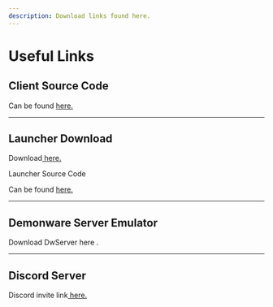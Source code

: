 ```yaml
---
description: Download links found here.
---
```


# Useful Links

## Client Source Code

Can be found [here.](https://github.com/project-bo4/shield-development/)

***

## Launcher Download

Download[ here.](https://cdn.discordapp.com/attachments/1163956866309697588/1197563311403843785/Project\_BO4\_Launcher\_Update\_1.0.13.1.zip?ex=65bbb8bf\&is=65a943bf\&hm=225b91487b1b4f71840d21496ee53e0d4365f9dc62a1cc31b971598cc958cf3a&)



Launcher Source Code

Can be found [here.](https://github.com/bodnjenie14/Project\_-bo4\_Launcher)

***

## Demonware Server Emulator

Download DwServer here .

***

## Discord Server

Discord invite link[ here.](https://discord.gg/AXECAzJJGU)
